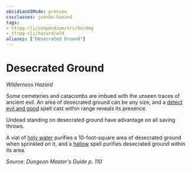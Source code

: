 ```yaml
---
obsidianUIMode: preview
cssclasses: json5e-hazard
tags:
- ttrpg-cli/compendium/src/5e/dmg
- ttrpg-cli/hazard/wld
aliases: ["Desecrated Ground"]
---
```

# Desecrated Ground
*Wilderness Hazard*  

Some cemeteries and catacombs are imbued with the unseen traces of ancient evil. An area of desecrated ground can be any size, and a [detect evil and good](/CLI/spells/detect-evil-and-good.md) spell cast within range reveals its presence.

Undead standing on desecrated ground have advantage on all saving throws.

A vial of [holy water](/CLI/items/holy-water-flask.md) purifies a 10-foot-square area of desecrated ground when sprinkled on it, and a [hallow](/CLI/spells/hallow.md) spell purifies desecrated ground within its area.

*Source: Dungeon Master's Guide p. 110*